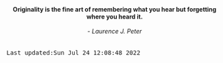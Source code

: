 
<div align="center"><b><span>Originality is the fine art of remembering what you hear but forgetting where you heard it. </span></b><br><br><i> - Laurence J. Peter</i></div>
<br><br><kbd>Last updated:Sun Jul 24 12:08:48 2022</kbd>